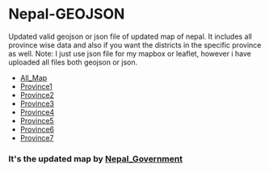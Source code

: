 # Nepal-GEOJSON
Updated valid geojson or json file of updated map of nepal. It includes all province wise data and also if you want the districts in the specific province as well.
Note: I just use json file for my mapbox or leaflet, however i have uploaded all files both geojson or json.

* [All_Map](nepal-map.geojson)
* [Province1](province1.geojson)
* [Province2](province2.geojson)
* [Province3](province3.geojson)
* [Province4](province4.geojson)
* [Province5](province5.geojson)
* [Province6](province6.geojson)
* [Province7](province7.geojson)

### It's the updated map by [Nepal_Government](https://www.nepal.gov.np/)
